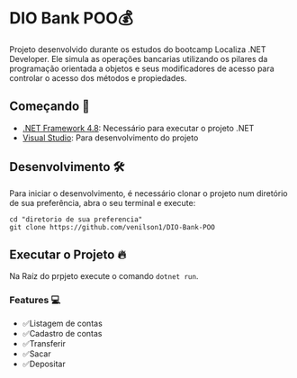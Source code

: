 # DIO Bank POO💰

Projeto desenvolvido durante os estudos do bootcamp Localiza .NET Developer. Ele simula as operações bancarias utilizando os pilares da programação orientada a objetos e seus modificadores de acesso para controlar o acesso dos métodos e propiedades.

## Começando 🚀

- [.NET Framework 4.8](https://dotnet.microsoft.com/download/dotnet-framework/net48): Necessário para executar o projeto .NET
- [Visual Studio](https://visualstudio.microsoft.com/pt-br/downloads/): Para desenvolvimento do projeto


## Desenvolvimento 🛠

Para iniciar o desenvolvimento, é necessário clonar o projeto num diretório de sua preferência, abra o seu terminal e execute:
```shell
cd "diretorio de sua preferencia"
git clone https://github.com/venilson1/DIO-Bank-POO
```
## Executar o Projeto 🔥

Na Raíz do prpjeto execute o comando `dotnet run`.

### Features 💻

- ✅Listagem de contas 
- ✅Cadastro de contas
- ✅Transferir
- ✅Sacar
- ✅Depositar



